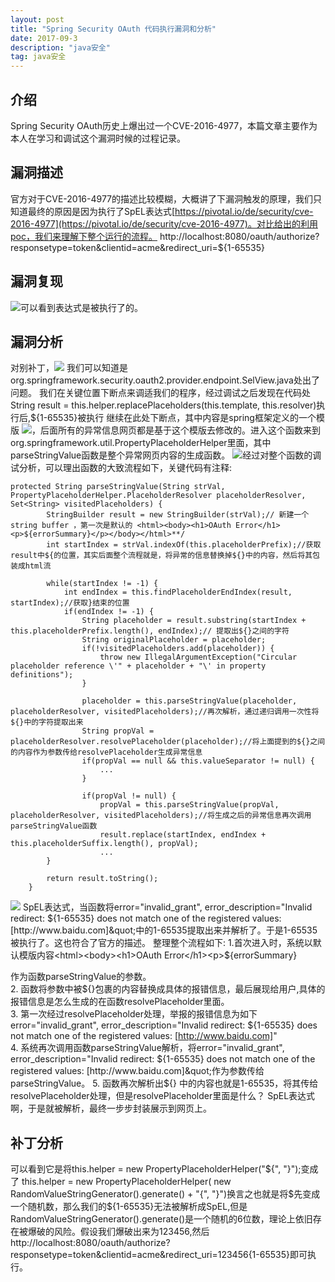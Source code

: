 ```yaml
---
layout: post  
title: "Spring Security OAuth 代码执行漏洞和分析"  
date: 2017-09-3
description: "java安全"
tag: java安全
---
```


## 介绍  
Spring Security OAuth历史上爆出过一个CVE-2016-4977，本篇文章主要作为本人在学习和调试这个漏洞时候的过程记录。
## 漏洞描述  
官方对于CVE-2016-4977的描述比较模糊，大概讲了下漏洞触发的原理，我们只知道最终的原因是因为执行了SpEL表达式[https://pivotal.io/de/security/cve-2016-4977](https://pivotal.io/de/security/cve-2016-4977)。对比给出的利用poc，我们来理解下整个运行的流程。
http://localhost:8080/oauth/authorize?responsetype=token&clientid=acme&redirect_uri=${1-65535}
##  漏洞复现  
![](http://ohsqlm7gj.bkt.clouddn.com/17-9-3/71366994.jpg)可以看到表达式是被执行了的。
##  漏洞分析  
对别补丁，![](http://ohsqlm7gj.bkt.clouddn.com/17-9-3/9636761.jpg)
我们可以知道是org.springframework.security.oauth2.provider.endpoint.SelView.java处出了问题。
我们在关键位置下断点来调适我们的程序，经过调试之后发现在代码处String result = this.helper.replacePlaceholders(this.template, this.resolver)执行后,${1-65535}被执行
继续在此处下断点，其中内容是spring框架定义的一个模版
![](http://ohsqlm7gj.bkt.clouddn.com/17-9-3/39716306.jpg)，后面所有的异常信息网页都是基于这个模版去修改的。进入这个函数来到org.springframework.util.PropertyPlaceholderHelper里面，其中parseStringValue函数是整个异常网页内容的生成函数。
![](http://ohsqlm7gj.bkt.clouddn.com/17-9-3/10984658.jpg)经过对整个函数的调试分析，可以理出函数的大致流程如下，关键代码有注释:  
```
protected String parseStringValue(String strVal, PropertyPlaceholderHelper.PlaceholderResolver placeholderResolver, Set<String> visitedPlaceholders) {
        StringBuilder result = new StringBuilder(strVal);// 新建一个string buffer ，第一次是默认的 <html><body><h1>OAuth Error</h1><p>${errorSummary}</p></body></html>**/
        int startIndex = strVal.indexOf(this.placeholderPrefix);//获取result中${的位置，其实后面整个流程就是，将异常的信息替换掉${}中的内容，然后将其包装成html流

        while(startIndex != -1) {
            int endIndex = this.findPlaceholderEndIndex(result, startIndex);//获取}结束的位置
            if(endIndex != -1) {
                String placeholder = result.substring(startIndex + this.placeholderPrefix.length(), endIndex);// 提取出${}之间的字符
                String originalPlaceholder = placeholder;
                if(!visitedPlaceholders.add(placeholder)) {
                    throw new IllegalArgumentException("Circular placeholder reference \'" + placeholder + "\' in property definitions");
                }

                placeholder = this.parseStringValue(placeholder, placeholderResolver, visitedPlaceholders);//再次解析，通过递归调用一次性将${}中的字符提取出来
                String propVal = placeholderResolver.resolvePlaceholder(placeholder);//将上面提到的${}之间的内容作为参数传给resolvePlaceholder生成异常信息
                if(propVal == null && this.valueSeparator != null) {
                    ...
                }

                if(propVal != null) {
                    propVal = this.parseStringValue(propVal, placeholderResolver, visitedPlaceholders);//将生成之后的异常信息再次调用parseStringValue函数
                    result.replace(startIndex, endIndex + this.placeholderSuffix.length(), propVal);
                    ...
        }

        return result.toString();
    } 
```  
![](http://ohsqlm7gj.bkt.clouddn.com/17-9-3/83104366.jpg)
SpEL表达式，当函数将error=&quot;invalid_grant&quot;, error_description=&quot;Invalid redirect: ${1-65535} does not match one of the registered values: [http://www.baidu.com]&quot;中的1-65535提取出来并解析了。于是1-65535被执行了。这也符合了官方的描述。
整理整个流程如下:  
1.首次进入时，系统以默认模版内容<html><body><h1>OAuth Error</h1><p>${errorSummary}</p></body></html>作为函数parseStringValue的参数。  
2. 函数将参数中被${}包裹的内容替换成具体的报错信息，最后展现给用户,具体的报错信息是怎么生成的在函数resolvePlaceholder里面。  
3. 第一次经过resolvePlaceholder处理，举报的报错信息为如下error=&quot;invalid_grant&quot;, error_description=&quot;Invalid redirect: ${1-65535} does not match one of the registered values: [http://www.baidu.com]&quot;  
4. 系统再次调用函数parseStringValue解析，将error=&quot;invalid_grant&quot;, error_description=&quot;Invalid redirect: ${1-65535} does not match one of the registered values: [http://www.baidu.com]&quot;作为参数传给parseStringValue。  
5. 函数再次解析出${}  中的内容也就是1-65535，将其传给resolvePlaceholder处理，但是resolvePlaceholder里面是什么？
SpEL表达式啊，于是就被解析，最终一步步封装展示到网页上。
##  补丁分析  
可以看到它是将this.helper = new PropertyPlaceholderHelper("${", "}");变成了  this.helper = new PropertyPlaceholderHelper( new RandomValueStringGenerator().generate() + "{", "}")换言之也就是将$先变成一个随机数，那么我们的${1-65535}无法被解析成SpEL,但是RandomValueStringGenerator().generate()是一个随机的6位数，理论上依旧存在被爆破的风险。假设我们爆破出来为123456,然后http://localhost:8080/oauth/authorize?responsetype=token&clientid=acme&redirect_uri=123456{1-65535}即可执行。
